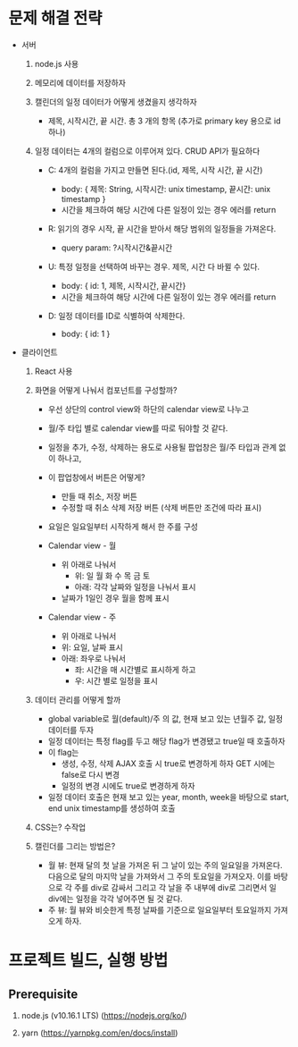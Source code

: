 # 문제 해결 전략

* 서버

    1. node.js 사용

    2. 메모리에 데이터를 저장하자

    3. 캘린더의 일정 데이터가 어떻게 생겼을지 생각하자
    
        * 제목, 시작시간, 끝 시간. 총 3 개의 항목 (추가로 primary key 용으로 id 하나)

    4. 일정 데이터는 4개의 컬럼으로 이루어져 있다. CRUD API가 필요하다

        * C: 4개의 컬럼을 가지고 만들면 된다.(id, 제목, 시작 시간, 끝 시간)
            * body: { 제목: String, 시작시간: unix timestamp, 끝시간: unix timestamp }
            * 시간을 체크하여 해당 시간에 다른 일정이 있는 경우 에러를 return

        * R: 읽기의 경우 시작, 끝 시간을 받아서 해당 범위의 일정들을 가져온다.
            * query param: ?시작시간&끝시간

        * U: 특정 일정을 선택하여 바꾸는 경우. 제목, 시간 다 바뀔 수 있다. 
            * body: { id: 1, 제목, 시작시간, 끝시간}
            * 시간을 체크하여 해당 시간에 다른 일정이 있는 경우 에러를 return

        * D: 일정 데이터를 ID로 식별하여 삭제한다.
            * body: { id: 1 }
    
* 클라이언트

    1. React 사용

    2. 화면을 어떻게 나눠서 컴포넌트를 구성할까?

        * 우선 상단의 control view와 하단의 calendar view로 나누고
        
        * 월/주 타입 별로 calendar view를 따로 둬야할 것 같다.
        
        * 일정을 추가, 수정, 삭제하는 용도로 사용될 팝업창은 월/주 타입과 관계 없이 하나고,

        * 이 팝업창에서 버튼은 어떻게?

            * 만들 때 취소, 저장 버튼
            * 수정할 때 취소 삭제 저장 버튼 (삭제 버튼만 조건에 따라 표시)

        * 요일은 일요일부터 시작하게 해서 한 주를 구성

        * Calendar view - 월
            
            * 위 아래로 나눠서
                * 위: 일 월 화 수 목 금 토
                * 아래: 각각 날짜와 일정을 나눠서 표시
            * 날짜가 1일인 경우 월을 함께 표시

        * Calendar view - 주

            * 위 아래로 나눠서
            * 위: 요일, 날짜 표시
            * 아래: 좌우로 나눠서
                * 좌: 시간을 매 시간별로 표시하게 하고
                * 우: 시간 별로 일정을 표시

    3. 데이터 관리를 어떻게 할까

        * global variable로 월(default)/주 의 값, 현재 보고 있는 년월주 값, 일정 데이터를 두자
        * 일정 데이터는 특정 flag를 두고 해당 flag가 변경됐고 true일 때 호출하자
        * 이 flag는 
            * 생성, 수정, 삭제 AJAX 호출 시 true로 변경하게 하자 GET 시에는 false로 다시 변경
            * 일정의 변경 시에도 true로 변경하게 하자
        * 일정 데이터 호출은 현재 보고 있는 year, month, week을 바탕으로 start, end unix timestamp를 생성하여 호출

    4. CSS는? 수작업
    
    5. 캘린더를 그리는 방법은?
        * 월 뷰: 현재 달의 첫 날을 가져온 뒤 그 날이 있는 주의 일요일을 가져온다. 다음으로 달의 마지막 날을 가져와서 그 주의 토요일을 가져오자. 이를 바탕으로 각 주를 div로 감싸서 그리고 각 날을 주 내부에 div로 그리면서 일 div에는 일정을 각각 넣어주면 될 것 같다.
        * 주 뷰: 월 뷰와 비슷한게 특정 날짜를 기준으로 일요일부터 토요일까지 가져오게 하자.

# 프로젝트 빌드, 실행 방법

## Prerequisite

1. node.js (v10.16.1 LTS) (https://nodejs.org/ko/)

2. yarn (https://yarnpkg.com/en/docs/install)



